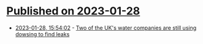 # [Published on 2023-01-28](index.md)

* [2023-01-28, 15:54:02](https://news.ycombinator.com/item?id=34558567) - [Two of the UK's water companies are still using dowsing to find leaks](https://www.newscientist.com/article/2356376-two-of-the-uks-water-companies-are-still-using-dowsing-to-find-leaks/)
